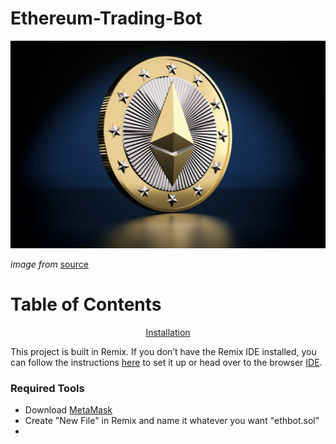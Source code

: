 # Ethereum-Trading-Bot


![Display](Resources/Bot.png)

_image from_ [source](https://themerkle.com/now-eth-makes-it-very-easy-to-interact-with-ethereums-ecosystem/)

# Table of Contents

<div align="center">
   
   [Installation](#installation)
   
</div>

   
This project is built in Remix. If you don’t have the Remix IDE installed, you can follow the instructions [here](https://remix-ide.readthedocs.io/en/latest/) to set it up or head over to the browser [IDE](https://remix.ethereum.org/).


### Required Tools

-  Download [MetaMask](https://metamask.io/download/)
-  Create "New File" in Remix and name it whatever you want "ethbot.sol"
-  


